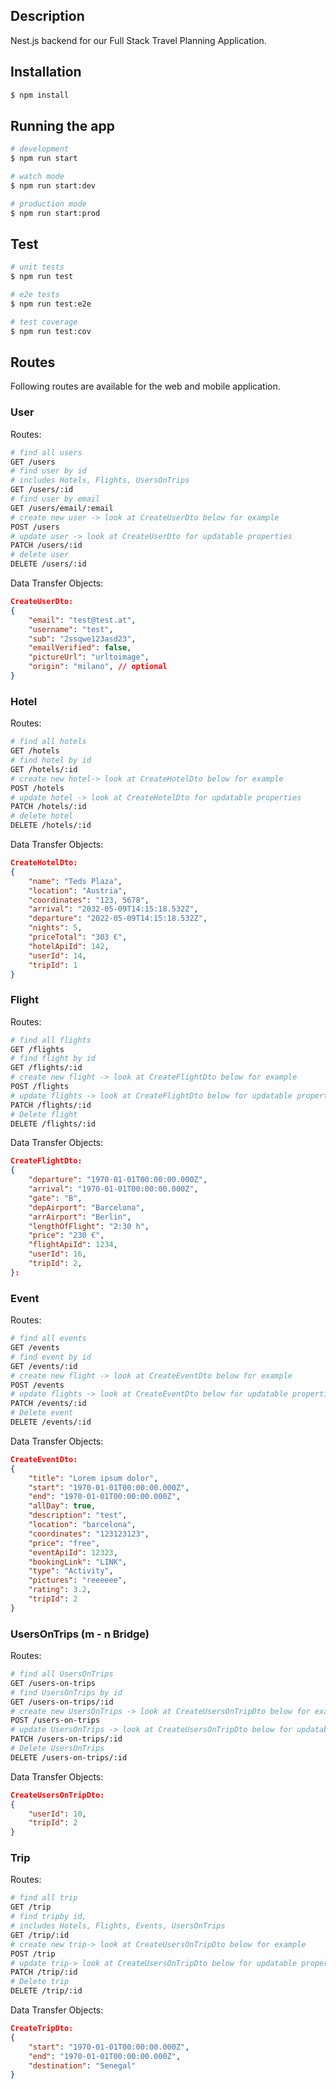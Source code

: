 ## Description

Nest.js backend for our Full Stack Travel Planning Application.

## Installation

```bash
$ npm install
```

## Running the app

```bash
# development
$ npm run start

# watch mode
$ npm run start:dev

# production mode
$ npm run start:prod
```

## Test

```bash
# unit tests
$ npm run test

# e2e tests
$ npm run test:e2e

# test coverage
$ npm run test:cov
```

## Routes

Following routes are available for the web and mobile application.

### User

Routes:

```bash
# find all users
GET /users
# find user by id
# includes Hotels, Flights, UsersOnTrips
GET /users/:id
# find user by email
GET /users/email/:email
# create new user -> look at CreateUserDto below for example
POST /users
# update user -> look at CreateUserDto for updatable properties
PATCH /users/:id
# delete user
DELETE /users/:id
```

Data Transfer Objects:

```json
CreateUserDto:
{
    "email": "test@test.at",
    "username": "test",
    "sub": "2ssqwe123asd23",
    "emailVerified": false,
    "pictureUrl": "urltoimage",
    "origin": "milano", // optional
}
```

### Hotel

Routes:

```bash
# find all hotels
GET /hotels
# find hotel by id
GET /hotels/:id
# create new hotel-> look at CreateHotelDto below for example
POST /hotels
# update hotel -> look at CreateHotelDto for updatable properties
PATCH /hotels/:id
# delete hotel
DELETE /hotels/:id
```

Data Transfer Objects:

```json
CreateHotelDto:
{
    "name": "Teds Plaza",
    "location": "Austria",
    "coordinates": "123, 5678",
    "arrival": "2032-05-09T14:15:18.532Z",
    "departure": "2022-05-09T14:15:18.532Z",
    "nights": 5,
    "priceTotal": "303 €",
    "hotelApiId": 142,
    "userId": 14,
    "tripId": 1
}
```

### Flight

Routes:

```bash
# find all flights
GET /flights
# find flight by id
GET /flights/:id
# create new flight -> look at CreateFlightDto below for example
POST /flights
# update flights -> look at CreateFlightDto below for updatable properties
PATCH /flights/:id
# Delete flight
DELETE /flights/:id
```

Data Transfer Objects:

```json
CreateFlightDto:
{
    "departure": "1970-01-01T00:00:00.000Z",
    "arrival": "1970-01-01T00:00:00.000Z",
    "gate": "B",
    "depAirport": "Barcelona",
    "arrAirport": "Berlin",
    "lengthOfFlight": "2:30 h",
    "price": "230 €",
    "flightApiId": 1234,
    "userId": 16,
    "tripId": 2,
}:
```

### Event

Routes:

```bash
# find all events
GET /events
# find event by id
GET /events/:id
# create new flight -> look at CreateEventDto below for example
POST /events
# update flights -> look at CreateEventDto below for updatable properties
PATCH /events/:id
# Delete event
DELETE /events/:id
```

Data Transfer Objects:

```json
CreateEventDto:
{
    "title": "Lorem ipsum dolor",
    "start": "1970-01-01T00:00:00.000Z",
    "end": "1970-01-01T00:00:00.000Z",
    "allDay": true,
    "description": "test",
    "location": "barcelona",
    "coordinates": "123123123",
    "price": "free",
    "eventApiId": 12323,
    "bookingLink": "LINK",
    "type": "Activity",
    "pictures": "reeeeee",
    "rating": 3.2,
    "tripId": 2
}
```

### UsersOnTrips (m - n Bridge)

Routes:

```bash
# find all UsersOnTrips
GET /users-on-trips
# find UsersOnTrips by id
GET /users-on-trips/:id
# create new UsersOnTrips -> look at CreateUsersOnTripDto below for example
POST /users-on-trips
# update UsersOnTrips -> look at CreateUsersOnTripDto below for updatable properties
PATCH /users-on-trips/:id
# Delete UsersOnTrips
DELETE /users-on-trips/:id
```

Data Transfer Objects:

```json
CreateUsersOnTripDto:
{
    "userId": 10,
    "tripId": 2
}
```

### Trip

Routes:

```bash
# find all trip
GET /trip
# find tripby id, 
# includes Hotels, Flights, Events, UsersOnTrips
GET /trip/:id
# create new trip-> look at CreateUsersOnTripDto below for example
POST /trip
# update trip-> look at CreateUsersOnTripDto below for updatable properties
PATCH /trip/:id
# Delete trip
DELETE /trip/:id
```

Data Transfer Objects:

```json
CreateTripDto:
{
    "start": "1970-01-01T00:00:00.000Z",
    "end": "1970-01-01T00:00:00.000Z",
    "destination": "Senegal"
}
```
